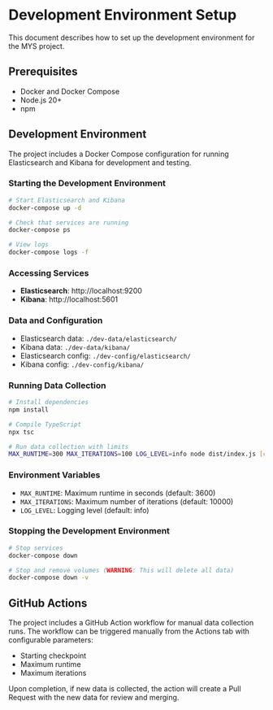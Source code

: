 # Development Environment Setup

This document describes how to set up the development environment for the MYS project.

## Prerequisites

- Docker and Docker Compose
- Node.js 20+
- npm

## Development Environment

The project includes a Docker Compose configuration for running Elasticsearch and Kibana for development and testing.

### Starting the Development Environment

```bash
# Start Elasticsearch and Kibana
docker-compose up -d

# Check that services are running
docker-compose ps

# View logs
docker-compose logs -f
```

### Accessing Services

- **Elasticsearch**: http://localhost:9200
- **Kibana**: http://localhost:5601

### Data and Configuration

- Elasticsearch data: `./dev-data/elasticsearch/`
- Kibana data: `./dev-data/kibana/`
- Elasticsearch config: `./dev-config/elasticsearch/`
- Kibana config: `./dev-config/kibana/`

### Running Data Collection

```bash
# Install dependencies
npm install

# Compile TypeScript
npx tsc

# Run data collection with limits
MAX_RUNTIME=300 MAX_ITERATIONS=100 LOG_LEVEL=info node dist/index.js [checkpoint]
```

### Environment Variables

- `MAX_RUNTIME`: Maximum runtime in seconds (default: 3600)
- `MAX_ITERATIONS`: Maximum number of iterations (default: 10000)
- `LOG_LEVEL`: Logging level (default: info)

### Stopping the Development Environment

```bash
# Stop services
docker-compose down

# Stop and remove volumes (WARNING: This will delete all data)
docker-compose down -v
```

## GitHub Actions

The project includes a GitHub Action workflow for manual data collection runs. The workflow can be triggered manually from the Actions tab with configurable parameters:

- Starting checkpoint
- Maximum runtime
- Maximum iterations

Upon completion, if new data is collected, the action will create a Pull Request with the new data for review and merging.